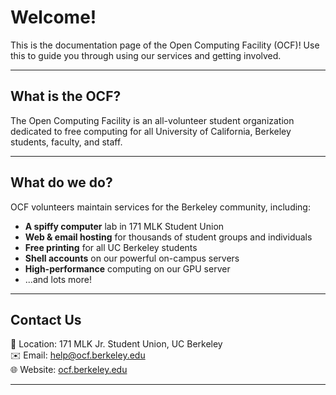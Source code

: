 # Welcome!

This is the documentation page of the Open Computing Facility (OCF)! Use this to guide you through using our services and getting involved.

---

## What is the OCF? 

The Open Computing Facility is an all-volunteer student organization dedicated to free computing for all University of California, Berkeley students, faculty, and staff.

---

## What do we do?

OCF volunteers maintain services for the Berkeley community, including:

- **A spiffy computer** lab in 171 MLK Student Union
- **Web & email hosting** for thousands of student groups and individuals
- **Free printing** for all UC Berkeley students
- **Shell accounts** on our powerful on-campus servers
- **High-performance** computing on our GPU server
- ...and lots more!

---

## Contact Us

📍 Location: 171 MLK Jr. Student Union, UC Berkeley  
✉️ Email: [help@ocf.berkeley.edu](mailto:help@ocf.berkeley.edu)  
🌐 Website: [ocf.berkeley.edu](https://ocf.berkeley.edu)

---
